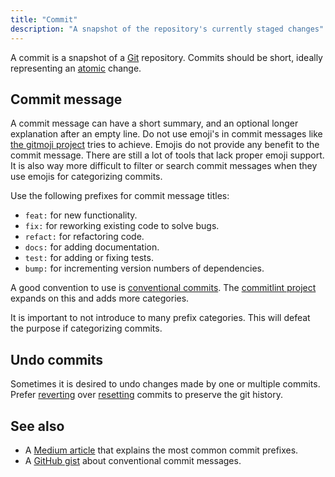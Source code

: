 ```yaml
---
title: "Commit"
description: "A snapshot of the repository's currently staged changes"
---
```


A commit is a snapshot of a [Git](git) repository. Commits should be short, ideally representing an [atomic](atomic) change.

## Commit message
A commit message can have a short summary, and an optional longer explanation after an empty line. Do not use emoji's in commit messages like [the gitmoji project](https://gitmoji.dev/) tries to achieve.
Emojis do not provide any benefit to the commit message.
There are still a lot of tools that lack proper emoji support.
It is also way more difficult to filter or search commit messages when they use emojis for categorizing commits.

Use the following prefixes for commit message titles:

* `feat:` for new functionality.
* `fix:` for reworking existing code to solve bugs.
* `refact:` for refactoring code.
* `docs:` for adding documentation.
* `test:` for adding or fixing tests.
* `bump:` for incrementing version numbers of dependencies.

A good convention to use is [conventional commits](https://www.conventionalcommits.org).
The [commitlint project](https://github.com/conventional-changelog/commitlint) expands on this and adds more categories.

It is important to not introduce to many prefix categories.
This will defeat the purpose if categorizing commits.

## Undo commits
Sometimes it is desired to undo changes made by one or multiple commits.
Prefer [reverting](revert) over [resetting](reset) commits to preserve the git history.

## See also
* A [Medium article](https://medium.com/neudesic-innovation/conventional-commits-a-better-way-78d6785c2e08) that explains the most common commit prefixes.
* A [GitHub gist](https://gist.github.com/qoomon/5dfcdf8eec66a051ecd85625518cfd13) about conventional commit messages.
